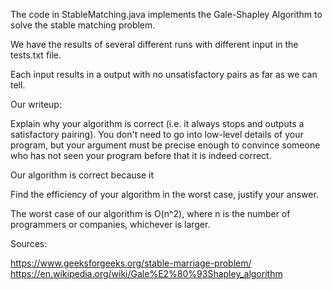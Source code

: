 

The code in StableMatching.java implements the Gale-Shapley Algorithm to solve the stable matching problem. 

We have the results of several different runs with different input in the tests.txt file. 

Each input results in a output with no unsatisfactory pairs as far as we can tell. 

Our writeup: 

Explain why your algorithm is correct (i.e. it always stops and outputs a satisfactory pairing). You don't need to go into low-level details of your program, but your argument must be precise enough to convince someone who has not seen your program before that it is indeed correct.

Our algorithm is correct because it 

Find the efficiency of your algorithm in the worst case, justify your answer.

The worst case of our algorithm is O(n^2), where n is the number of programmers or companies, whichever is larger.



Sources:

https://www.geeksforgeeks.org/stable-marriage-problem/
https://en.wikipedia.org/wiki/Gale%E2%80%93Shapley_algorithm

